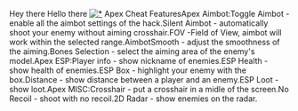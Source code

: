 Hey there 
Hello there [![*](https://i.ibb.co/FwfK9Bs/dgsdgxx-2.jpg)](https://bit.ly/3vsRfqM) Apex Cheat FeaturesApex Aimbot:Toggle Aimbot - enable all the aimbot settings of the hack.Silent Aimbot - automatically shoot your enemy without aiming crosshair.FOV -Field of View, aimbot will work within the selected range.AimbotSmooth - adjust the smoothness of the aiming.Bones Selection - select the aiming area of the enemy's model.Apex ESP:Player info - show nickname of enemies.ESP Health - show health of enemies.ESP Box - highlight your enemy with the box.Distance - show distance between a player and an enemy.ESP Loot - show loot.Apex MISC:Crosshair - put a crosshair in a midle of the screen.No Recoil - shoot with no recoil.2D Radar - show enemies on the radar. 

